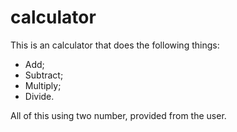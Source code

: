# calculator

This is an calculator that does the following things:

- Add;
- Subtract;
- Multiply;
- Divide.

All of this using two number, provided from the user.